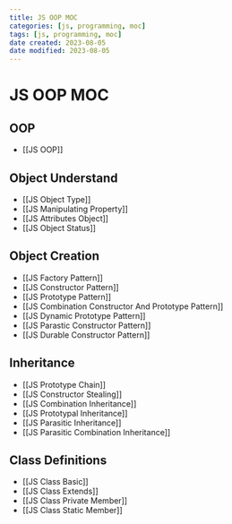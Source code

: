 ```yaml
---
title: JS OOP MOC
categories: [js, programming, moc]
tags: [js, programming, moc]
date created: 2023-08-05
date modified: 2023-08-05
---
```


# JS OOP MOC

## OOP

- [[JS OOP]]

## Object Understand

- [[JS Object Type]]
- [[JS Manipulating Property]]
- [[JS Attributes Object]]
- [[JS Object Status]]

## Object Creation

- [[JS Factory Pattern]]
- [[JS Constructor Pattern]]
- [[JS Prototype Pattern]]
- [[JS Combination Constructor And Prototype Pattern]]
- [[JS Dynamic Prototype Pattern]]
- [[JS Parastic Constructor Pattern]]
- [[JS Durable Constructor Pattern]]

## Inheritance

- [[JS Prototype Chain]]
- [[JS Constructor Stealing]]
- [[JS Combination Inheritance]]
- [[JS Prototypal Inheritance]]
- [[JS Parasitic Inheritance]]
- [[JS Parasitic Combination Inheritance]]

## Class Definitions

- [[JS Class Basic]]
- [[JS Class Extends]]
- [[JS Class Private Member]]
- [[JS Class Static Member]]